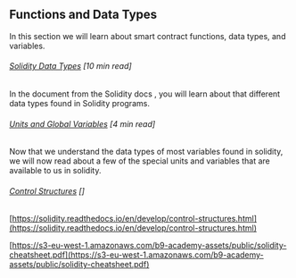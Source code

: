 ## Functions and Data Types

In this section we will learn about smart contract functions, data types, and variables.

###### [Solidity Data Types](https://solidity.readthedocs.io/en/develop/types.html) \[10 min read\]

In the document from the Solidity docs , you will learn about that different data types found in Solidity programs.

###### [Units and Global Variables](https://solidity.readthedocs.io/en/develop/units-and-global-variables.html) \[4 min read\]

Now that we understand the data types of most variables found in solidity, we will now read about a few of the special units and variables that are available to us in solidity.

###### [Control Structures](https://solidity.readthedocs.io/en/develop/control-structures.html) \[\]

[https://solidity.readthedocs.io/en/develop/control-structures.html](https://solidity.readthedocs.io/en/develop/control-structures.html)

[https://s3-eu-west-1.amazonaws.com/b9-academy-assets/public/solidity-cheatsheet.pdf](https://s3-eu-west-1.amazonaws.com/b9-academy-assets/public/solidity-cheatsheet.pdf)

